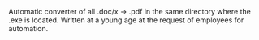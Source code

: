 Automatic converter of all .doc/x -> .pdf in the same directory where the .exe is located. Written at a young age at the request of employees for automation.
